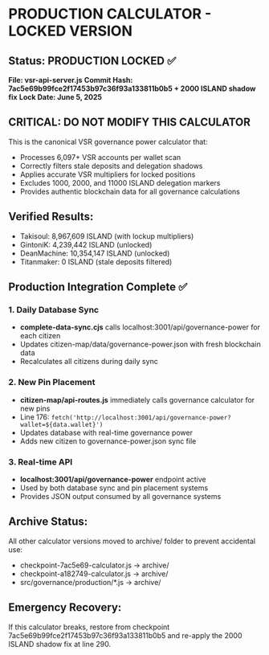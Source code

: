 # PRODUCTION CALCULATOR - LOCKED VERSION

## Status: PRODUCTION LOCKED ✅
**File: vsr-api-server.js**
**Commit Hash: 7ac5e69b99fce2f17453b97c36f93a133811b0b5 + 2000 ISLAND shadow fix**
**Lock Date: June 5, 2025**

## CRITICAL: DO NOT MODIFY THIS CALCULATOR

This is the canonical VSR governance power calculator that:
- Processes 6,097+ VSR accounts per wallet scan
- Correctly filters stale deposits and delegation shadows
- Applies accurate VSR multipliers for locked positions
- Excludes 1000, 2000, and 11000 ISLAND delegation markers
- Provides authentic blockchain data for all governance calculations

## Verified Results:
- Takisoul: 8,967,609 ISLAND (with lockup multipliers)
- GintoniK: 4,239,442 ISLAND (unlocked)
- DeanMachine: 10,354,147 ISLAND (unlocked)
- Titanmaker: 0 ISLAND (stale deposits filtered)

## Production Integration Complete ✅

### 1. Daily Database Sync
- **complete-data-sync.cjs** calls localhost:3001/api/governance-power for each citizen
- Updates citizen-map/data/governance-power.json with fresh blockchain data
- Recalculates all citizens during daily sync

### 2. New Pin Placement
- **citizen-map/api-routes.js** immediately calls governance calculator for new pins
- Line 176: `fetch('http://localhost:3001/api/governance-power?wallet=${data.wallet}')`
- Updates database with real-time governance power
- Adds new citizen to governance-power.json sync file

### 3. Real-time API
- **localhost:3001/api/governance-power** endpoint active
- Used by both database sync and pin placement systems
- Provides JSON output consumed by all governance systems

## Archive Status:
All other calculator versions moved to archive/ folder to prevent accidental use:
- checkpoint-7ac5e69-calculator.js → archive/
- checkpoint-a182749-calculator.js → archive/
- src/governance/production/*.js → archive/

## Emergency Recovery:
If this calculator breaks, restore from checkpoint 7ac5e69b99fce2f17453b97c36f93a133811b0b5 and re-apply the 2000 ISLAND shadow fix at line 290.
